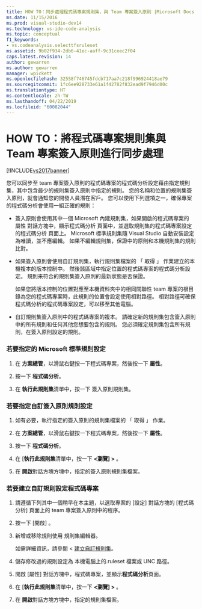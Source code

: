```yaml
---
title: HOW TO：同步處理程式碼專案規則集，與 Team 專案簽入原則 |Microsoft Docs
ms.date: 11/15/2016
ms.prod: visual-studio-dev14
ms.technology: vs-ide-code-analysis
ms.topic: conceptual
f1_keywords:
- vs.codeanalysis.selecttfsruleset
ms.assetid: 9b02f934-2db6-41ec-aaff-9c31ceec2f04
caps.latest.revision: 14
author: gewarren
ms.author: gewarren
manager: wpickett
ms.openlocfilehash: 32558f746745fdcb717aa7c218f996924418ae79
ms.sourcegitcommit: 1fc6ee928733e61a1f42782f832ead9f7946d00c
ms.translationtype: HT
ms.contentlocale: zh-TW
ms.lasthandoff: 04/22/2019
ms.locfileid: "60082044"
---
```

# <a name="how-to-synchronize-code-project-rule-sets-with-team-project-check-in-policy"></a>HOW TO：將程式碼專案規則集與 Team 專案簽入原則進行同步處理
[!INCLUDE[vs2017banner](../includes/vs2017banner.md)]

您可以同步至 team 專案簽入原則的程式碼專案的程式碼分析設定藉由指定規則集，其中包含最少的規則集簽入原則中指定的規則。 您的名稱和位置的規則集簽入原則，就會通知您的開發人員潛在客戶。 您可以使用下列選項之一，確保專案的程式碼分析會使用一組正確的規則：  
  
- 簽入原則會使用其中一個 Microsoft 內建規則集，如果開啟的程式碼專案的 屬性 對話方塊中，顯示程式碼分析 頁面中，並選取規則集的程式碼專案設定的程式碼分析 頁面上。 Microsoft 標準規則集隨 Visual Studio 自動安裝設定為唯讀，並不應編輯。 如果不編輯規則集，保證中的原則和本機規則集的規則比對。  
  
- 如果簽入原則會使用自訂規則集，執行規則集檔案的 「 取得 」 作業建立的本機複本的版本控制中。 然後該區域中指定位置的程式碼專案的程式碼分析設定。 規則来符合的規則集簽入原則的最新狀態是否保證。  
  
     如果您將版本控制的位置對應至本機資料夾中的相同關聯性 team 專案的根目錄為您的程式碼專案時，此規則的位置會設定使用相對路徑。 相對路徑可確保程式碼分析的程式碼專案設定，可以移至其他電腦。  
  
- 自訂規則集簽入原則中的程式碼專案的複本。 請確定新的規則集包含簽入原則中的所有規則和任何其他您想要包含的規則。 您必須確定規則集包含所有規則，在簽入原則設定的規則。  
  
### <a name="to-specify-a-microsoft-standard-rule-set"></a>若要指定的 Microsoft 標準規則設定  
  
1. 在 **方案總管**，以滑鼠右鍵按一下程式碼專案，然後按一下 **屬性**。  
  
2. 按一下 **程式碼分析**。  
  
3. 在 **執行此規則集**清單中，按一下 簽入原則規則集。  
  
### <a name="to-specify-a-custom-check-in-policy-rule-set"></a>若要指定自訂簽入原則規則設定  
  
1. 如有必要，執行指定的簽入原則的規則集檔案的 「 取得 」 作業。  
  
2. 在 **方案總管**，以滑鼠右鍵按一下程式碼專案，然後按一下 **屬性**。  
  
3. 按一下 **程式碼分析**。  
  
4. 在 [**執行此規則集**清單中，按一下 **\<瀏覽] >** 。  
  
5. 在 **開啟**對話方塊方塊中，指定的簽入原則規則集檔案。  
  
### <a name="to-create-a-custom-rule-set-for-a-code-project"></a>若要建立自訂規則設定程式碼專案  
  
1. 請遵循下列其中一個稍早在本主題，以選取專案的 [設定] 對話方塊的 [程式碼分析] 頁面上的 team 專案簽入原則中的程序。  
  
2. 按一下 [開啟]  。  
  
3. 新增或移除規則使用 規則集編輯器。  
  
     如需詳細資訊，請參閱 <<c0> [ 建立自訂規則集](../code-quality/creating-custom-code-analysis-rule-sets.md)。  
  
4. 儲存修改過的規則設定為 本機電腦上的.ruleset 檔案或 UNC 路徑。  
  
5. 開啟 [屬性] 對話方塊中，程式碼專案，並顯示**程式碼分析**頁面。  
  
6. 在 [**執行此規則集**清單中，按一下 **\<瀏覽] >** 。  
  
7. 在 **開啟**對話方塊方塊中，指定的規則集檔案。
